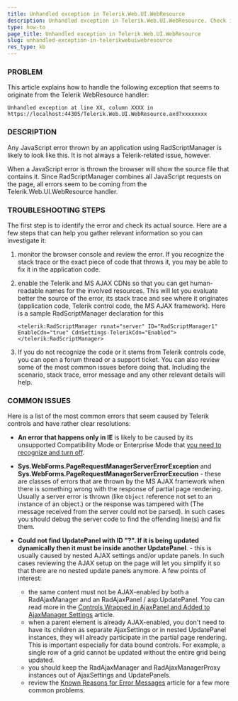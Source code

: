 ```yaml
---
title: Unhandled exception in Telerik.Web.UI.WebResource
description: Unhandled exception in Telerik.Web.UI.WebResource. Check it now!
type: how-to
page_title: Unhandled exception in Telerik.Web.UI.WebResource
slug: unhandled-exception-in-telerikwebuiwebresource
res_type: kb
---
```



### PROBLEM

This article explains how to handle the following exception that seems to originate from the Telerik WebResource handler:

`Unhandled exception at line XX, column XXXX in https://localhost:44305/Telerik.Web.UI.WebResource.axd?xxxxxxxx`


### DESCRIPTION

Any JavaScript error thrown by an application using RadScriptManager is likely to look like this. It is not always a Telerik-related issue, however.

When a JavaScript error is thrown the browser will show the source file that contains it. Since RadScriptManager combines all JavaScript requests on the page, all errors seem to be coming from the Telerik.Web.UI.WebResource handler.

### TROUBLESHOOTING STEPS

The first step is to identify the error and check its actual source. Here are a few steps that can help you gather relevant information so you can investigate it:

1. monitor the browser console and review the error. If you recognize the stack trace or the exact piece of code that throws it, you may be able to fix it in the application code.
2. enable the Telerik and MS AJAX CDNs so that you can get human-readable names for the involved resources. This will let you evaluate better the source of the error, its stack trace and see where it originates (application code, Telerik control code, the MS AJAX framework). Here is a sample RadScriptManager declaration for this
    
    ```ASP.NET
    <telerik:RadScriptManager runat="server" ID="RadScriptManager1" EnableCdn="true" CdnSettings-TelerikCdn="Enabled">
    </telerik:RadScriptManager>
    ```
    
3. If you do not recognize the code or it stems from Telerik controls code, you can open a forum thread or a support ticket. You can also review some of the most common issues before doing that. Including the scenario, stack trace, error message and any other relevant details will help.


### COMMON ISSUES

Here is a list of the most common errors that seem caused by Telerik controls and have rather clear resolutions:

- **An error that happens only in IE** is likely to be caused by its unsupported Compatibility Mode or Enterprise Mode that [you need to recognize and turn off](https://docs.telerik.com/devtools/aspnet-ajax/knowledge-base/common-different-appearance-in-internet-explorer-on-local-and-production-servers).

- **Sys.WebForms.PageRequestManagerServerErrorException** and **Sys.WebForms.PageRequestManagerServerErrorExecution** - these are classes of errors that are thrown by the MS AJAX framework when there is something wrong with the response of partial page rendering. Usually a server error is thrown (like `Object` reference not set to an instance of an object.) or the response was tampered with (The message received from the server could not be parsed). In such cases you should debug the server code to find the offending line(s) and fix them.
- **Could not find UpdatePanel with ID "?". If it is being updated dynamically then it must be inside another UpdatePanel**. - this is usually caused by nested AJAX settings and/or update panels. In such cases reviewing the AJAX setup on the page will let you simplify it so that there are no nested update panels anymore. A few points of interest:
    - the same content must not be AJAX-enabled by both a RadAjaxManager and an RadAjaxPanel / asp:UpdatePanel. You can read more in the [Controls Wrapped in AjaxPanel and Added to AjaxManager Settings](https://docs.telerik.com/devtools/aspnet-ajax/controls/ajaxmanager/troubleshooting/controls-wrapped-in-ajaxpanel-and-added-to-ajaxmanager-settings) article.
    - when a parent element is already AJAX-enabled, you don't need to have its children as separate AjaxSettings or in nested UpdatePanel instances, they will already participate in the partial page rendering. This is important especially for data bound controls. For example, a single row of a grid cannot be updated without the entire grid being updated.
    - you should keep the RadAjaxManager and RadAjaxManagerProxy instances out of AjaxSettings and UpdatePanels.
    - review the [Known Reasons for Error Messages](https://docs.telerik.com/devtools/aspnet-ajax/controls/ajaxmanager/troubleshooting/known-reasons-for-error-messages) article for a few more common problems.


